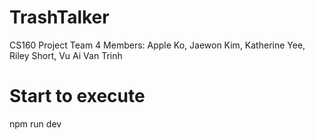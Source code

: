 # TrashTalker
CS160 Project Team 4
Members: Apple Ko, Jaewon Kim, Katherine Yee, Riley Short, Vu Ai Van Trinh

# Start to execute
npm run dev
